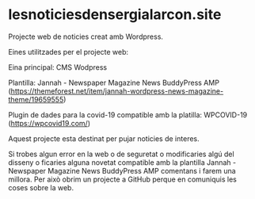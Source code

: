 # lesnoticiesdensergialarcon.site

Projecte web de noticies creat amb Wordpress.

Eines utilitzades per el projecte web:

Eina principal: CMS Wodpress

Plantilla: Jannah - Newspaper Magazine News BuddyPress AMP (https://themeforest.net/item/jannah-wordpress-news-magazine-theme/19659555)

Plugin de dades para la covid-19 compatible amb la platilla: WPCOVID-19 (https://wpcovid19.com/)

Aquest projecte esta destinat per pujar noticies de interes.

Si trobes algun error en la web o de seguretat o modificaries algú del disseny o ficaries alguna novetat compatible amb la plantilla Jannah - Newspaper Magazine News BuddyPress AMP comentans i farem una millora. Per això obrim un projecte a GitHub perque en comuniquis les coses sobre la web.
